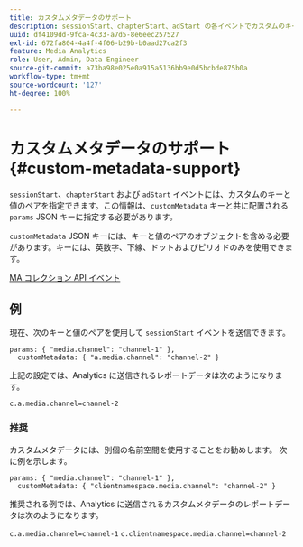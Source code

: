 ```yaml
---
title: カスタムメタデータのサポート
description: sessionStart、chapterStart、adStart の各イベントでカスタムのキーと値のペアを提供する方法を説明します。
uuid: df4109dd-9fca-4c33-a7d5-8e6eec257527
exl-id: 672fa804-4a4f-4f06-b29b-b0aad27ca2f3
feature: Media Analytics
role: User, Admin, Data Engineer
source-git-commit: a73ba98e025e0a915a5136bb9e0d5bcbde875b0a
workflow-type: tm+mt
source-wordcount: '127'
ht-degree: 100%

---
```


# カスタムメタデータのサポート{#custom-metadata-support}

`sessionStart`、`chapterStart` および `adStart` イベントには、カスタムのキーと値のペアを指定できます。この情報は、`customMetadata` キーと共に配置される `params` JSON キーに指定する必要があります。

`customMetadata` JSON キーには、キーと値のペアのオブジェクトを含める必要があります。キーには、英数字、下線、ドットおよびピリオドのみを使用できます。

[MA コレクション API イベント](../mc-api-ref/mc-api-events-req.md)

## 例

現在、次のキーと値のペアを使用して `sessionStart` イベントを送信できます。

```
params: { "media.channel": "channel-1" },
  customMetadata: { "a.media.channel": "channel-2" }
```

上記の設定では、Analytics に送信されるレポートデータは次のようになります。

`c.a.media.channel=channel-2`

### 推奨

カスタムメタデータには、別個の名前空間を使用することをお勧めします。 次に例を示します。

```
params: { "media.channel": "channel-1" },
  customMetadata: { "clientnamespace.media.channel": "channel-2" }
```

推奨される例では、Analytics に送信されるカスタムメタデータのレポートデータは次のようになります。

`c.a.media.channel=channel-1`
`c.clientnamespace.media.channel=channel-2`
